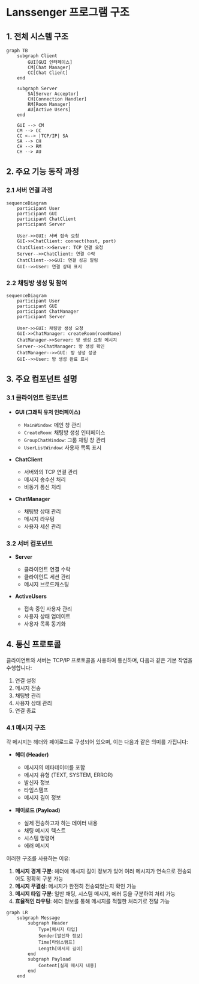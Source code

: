 # Lanssenger 프로그램 구조

## 1. 전체 시스템 구조

```mermaid
graph TB
    subgraph Client
        GUI[GUI 인터페이스]
        CM[Chat Manager]
        CC[Chat Client]
    end

    subgraph Server
        SA[Server Acceptor]
        CH[Connection Handler]
        RM[Room Manager]
        AU[Active Users]
    end

    GUI --> CM
    CM --> CC
    CC <--> |TCP/IP| SA
    SA --> CH
    CH --> RM
    CH --> AU
```

## 2. 주요 기능 동작 과정

### 2.1 서버 연결 과정

```mermaid
sequenceDiagram
    participant User
    participant GUI
    participant ChatClient
    participant Server

    User->>GUI: 서버 접속 요청
    GUI->>ChatClient: connect(host, port)
    ChatClient->>Server: TCP 연결 요청
    Server-->>ChatClient: 연결 수락
    ChatClient-->>GUI: 연결 성공 알림
    GUI-->>User: 연결 상태 표시
```

### 2.2 채팅방 생성 및 참여

```mermaid
sequenceDiagram
    participant User
    participant GUI
    participant ChatManager
    participant Server

    User->>GUI: 채팅방 생성 요청
    GUI->>ChatManager: createRoom(roomName)
    ChatManager->>Server: 방 생성 요청 메시지
    Server-->>ChatManager: 방 생성 확인
    ChatManager-->>GUI: 방 생성 성공
    GUI-->>User: 방 생성 완료 표시
```

## 3. 주요 컴포넌트 설명

### 3.1 클라이언트 컴포넌트

- **GUI (그래픽 유저 인터페이스)**

  - `MainWindow`: 메인 창 관리
  - `CreateRoom`: 채팅방 생성 인터페이스
  - `GroupChatWindow`: 그룹 채팅 창 관리
  - `UserListWindow`: 사용자 목록 표시

- **ChatClient**

  - 서버와의 TCP 연결 관리
  - 메시지 송수신 처리
  - 비동기 통신 처리

- **ChatManager**
  - 채팅방 상태 관리
  - 메시지 라우팅
  - 사용자 세션 관리

### 3.2 서버 컴포넌트

- **Server**

  - 클라이언트 연결 수락
  - 클라이언트 세션 관리
  - 메시지 브로드캐스팅

- **ActiveUsers**
  - 접속 중인 사용자 관리
  - 사용자 상태 업데이트
  - 사용자 목록 동기화

## 4. 통신 프로토콜

클라이언트와 서버는 TCP/IP 프로토콜을 사용하여 통신하며, 다음과 같은 기본 작업을 수행합니다:

1. 연결 설정
2. 메시지 전송
3. 채팅방 관리
4. 사용자 상태 관리
5. 연결 종료

### 4.1 메시지 구조

각 메시지는 헤더와 페이로드로 구성되어 있으며, 이는 다음과 같은 의미를 가집니다:

- **헤더 (Header)**

  - 메시지의 메타데이터를 포함
  - 메시지 유형 (TEXT, SYSTEM, ERROR)
  - 발신자 정보
  - 타임스탬프
  - 메시지 길이 정보

- **페이로드 (Payload)**
  - 실제 전송하고자 하는 데이터 내용
  - 채팅 메시지 텍스트
  - 시스템 명령어
  - 에러 메시지

이러한 구조를 사용하는 이유:

1. **메시지 경계 구분**: 헤더에 메시지 길이 정보가 있어 여러 메시지가 연속으로 전송되어도 정확히 구분 가능
2. **메시지 무결성**: 메시지가 완전히 전송되었는지 확인 가능
3. **메시지 타입 구분**: 일반 채팅, 시스템 메시지, 에러 등을 구분하여 처리 가능
4. **효율적인 라우팅**: 헤더 정보를 통해 메시지를 적절한 처리기로 전달 가능

```mermaid
graph LR
    subgraph Message
        subgraph Header
            Type[메시지 타입]
            Sender[발신자 정보]
            Time[타임스탬프]
            Length[메시지 길이]
        end
        subgraph Payload
            Content[실제 메시지 내용]
        end
    end
```
